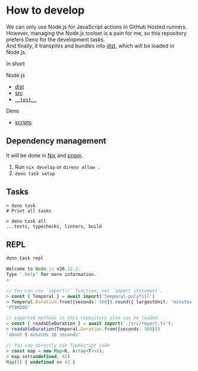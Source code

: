 # How to develop

We can only use Node.js for JavaScript actions in GitHub Hosted runners.\
However, managing the Node.js toolset is a pain for me, so this repository prefers Deno for the development tasks.\
And finally, it transpiles and bundles into [dist](dist), which will be loaded in Node.js.

In short

Node.js

- [dist](dist)
- [src](src)
- [`__test__`](__test__)

Deno

- [scripts](scripts)

## Dependency management

It will be done in [Nix](https://nixos.org/) and [pnpm](https://github.com/pnpm/pnpm).

1. Run `nix develop` or `direnv allow .`
2. `deno task setup`

## Tasks

```console
> deno task
# Print all tasks

> deno task all
...tests, typechecks, linters, build
```

## REPL

```bash
deno task repl
```

```typescript
Welcome to Node.js v20.12.2.
Type ".help" for more information.
>

// You can use `import()` function, not `import statement`.
> const { Temporal } = await import('temporal-polyfill')
> Temporal.Duration.from({seconds: 500}).round({ largestUnit: 'minutes' }).toString()
'PT8M20S'

// exported methods in this repository also can be loaded
> const { readableDuration } = await import('./src/report.ts');
> readableDuration(Temporal.Duration.from({seconds: 500}))
'about 8 minutes 20 seconds'

// You can directly use TypeScript code
> const map = new Map<K, Array<T>>();
> map.set(undefined, 42)
Map(1) { undefined => 42 }
```

